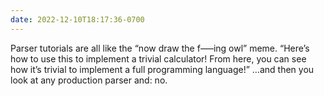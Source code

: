 ```yaml
---
date: 2022-12-10T18:17:36-0700
---
```


Parser tutorials are all like the “now draw the f–––ing owl” meme. “Here’s how to use this to implement a trivial calculator! From here, you can see how it’s trivial to implement a full programming language!” …and then you look at any production parser and: no.